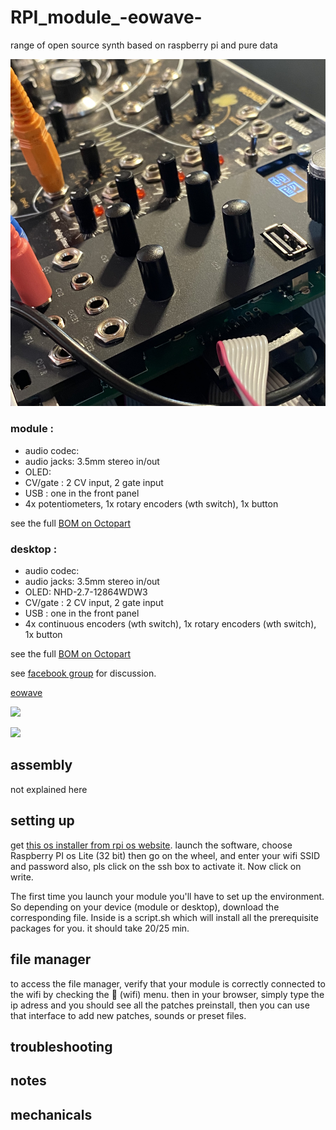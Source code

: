 # RPI_module_-eowave-
range of open source synth based on raspberry pi  and pure data

![](images/rpi_module.jpg)

### module : 
- audio codec: 
- audio jacks: 3.5mm stereo in/out
- OLED: 
- CV/gate : 2 CV input, 2 gate input
- USB : one in the front panel
- 4x potentiometers, 1x rotary encoders (wth switch), 1x button

see the full [BOM on Octopart](https://)

### desktop : 
- audio codec: 
- audio jacks: 3.5mm stereo in/out
- OLED: NHD-2.7-12864WDW3
- CV/gate : 2 CV input, 2 gate input
- USB : one in the front panel
- 4x continuous encoders (wth switch), 1x rotary encoders (wth switch), 1x button

see the full [BOM on Octopart](https://)

see [facebook group](https://) for discussion.

[eowave]([https://www.instagram.com/eowave_modular/])

![](images/module.png)

![](images/desktop.jpg)

## assembly

not explained here

## setting up

get [this os installer from rpi os website]([https://www.raspberrypi.com/software/]).
launch the software, choose Raspberry PI os Lite (32 bit) then go on the wheel, and enter your wifi SSID and password also, pls click on the ssh box to activate it. Now click on write. 

The first time you launch your module you'll have to set up the environment. So depending on your device (module or desktop), download the corresponding file. Inside is a script.sh which will install all the prerequisite packages for you. it should take 20/25 min.

## file manager

to access the file manager, verify that your module is correctly connected to the wifi by checking the 📶 (wifi) menu. 
then in your browser, simply type the ip adress and you should see all the patches preinstall, then you can use that interface to add new patches, sounds or preset files.


## troubleshooting

## notes

## mechanicals
